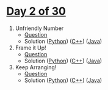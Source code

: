 # [Day 2 of 30](https://www.hackerrank.com/contests/day-2-of-30/challenges "Day 2 of 30 contest link")

1. Unfriendly Number
   - [Question](https://www.hackerrank.com/contests/day-2-of-30/challenges/lucky-number-23 "Unfriendly Number")
   - Solution ([Python](Unfriendly%20Number/Python/ "Solution in Python")) ([C++](Unfriendly%20Number/C++/ "Solution in C++")) ([Java](Unfriendly%20Number/Java/ "Solution in Java"))
2. Frame it Up!
   - [Question](https://www.hackerrank.com/contests/day-2-of-30/challenges/frame-it-up "Frame it Up!")
   - Solution ([Python](Frame%20it%20Up/Python/ "Solution in Python")) ([C++](Frame%20it%20Up/C++/ "Solution in C++")) ([Java](Frame%20it%20Up/Java/ "Solution in Java"))
3. Keep Arranging!
   - [Question](https://www.hackerrank.com/contests/day-2-of-30/challenges/keep-arranging "Keep Arranging!")
   - Solution ([Python](Keep%20Arranging/Python/ "Solution in Python")) ([C++](Keep%20Arranging/C++/ "Solution in C++")) ([Java](Keep%20Arranging/Java/ "Solution in Java"))
